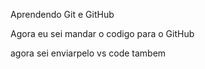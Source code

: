 Aprendendo Git e GitHub


Agora eu sei mandar o codigo para o GitHub

agora sei enviarpelo vs code tambem

